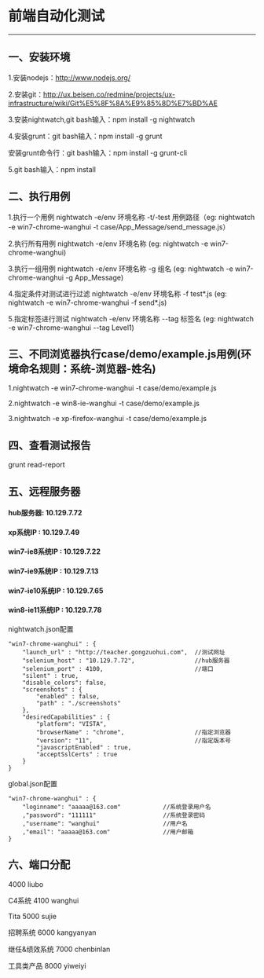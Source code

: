 # 前端自动化测试
------

## 一、安装环境
1.安装nodejs：http://www.nodejs.org/

2.安装git：http://ux.beisen.co/redmine/projects/ux-infrastructure/wiki/Git%E5%8F%8A%E9%85%8D%E7%BD%AE

3.安装nightwatch,git bash输入：npm install -g nightwatch

4.安装grunt：git bash输入：npm install -g grunt

  安装grunt命令行：git bash输入：npm install -g grunt-cli

5.git bash输入：npm install


## 二、执行用例

1.执行一个用例
nightwatch -e/env 环境名称 -t/-test 用例路径（eg: nightwatch -e win7-chrome-wanghui -t case/App_Message/send_message.js）

2.执行所有用例
nightwatch -e/env 环境名称 (eg: nightwatch -e win7-chrome-wanghui)

3.执行一组用例
nightwatch -e/env 环境名称 -g 组名 (eg: nightwatch -e win7-chrome-wanghui -g App_Message)

4.指定条件对测试进行过滤
nightwatch -e/env 环境名称 -f test*.js (eg: nightwatch -e win7-chrome-wanghui -f send*.js)

5.指定标签进行测试
nightwatch -e/env 环境名称 --tag 标签名 (eg: nightwatch -e win7-chrome-wanghui --tag Level1)


## 三、不同浏览器执行case/demo/example.js用例(环境命名规则：系统-浏览器-姓名)

1.nightwatch -e win7-chrome-wanghui -t case/demo/example.js

2.nightwatch -e win8-ie-wanghui -t case/demo/example.js

3.nightwatch -e xp-firefox-wanghui -t case/demo/example.js


## 四、查看测试报告
grunt read-report

## 五、远程服务器
#### hub服务器: 10.129.7.72
#### xp系统IP : 10.129.7.49
#### win7-ie8系统IP : 10.129.7.22
#### win7-ie9系统IP : 10.129.7.13
#### win7-ie10系统IP : 10.129.7.65
#### win8-ie11系统IP : 10.129.7.78

nightwatch.json配置

    "win7-chrome-wanghui" : {
        "launch_url" : "http://teacher.gongzuohui.com",  //测试网址
        "selenium_host" : "10.129.7.72",				 //hub服务器
        "selenium_port" : 4100,							 //端口
        "silent" : true,
        "disable_colors": false,
        "screenshots" : {
            "enabled" : false,
            "path" : "./screenshots"
        },
        "desiredCapabilities" : {
            "platform": "VISTA",
            "browserName" : "chrome",					 //指定浏览器
            "version": "11",                             //指定版本号
            "javascriptEnabled" : true,
            "acceptSslCerts" : true
        }
    }

global.json配置

    "win7-chrome-wanghui" : {
        "loginname": "aaaaa@163.com"			//系统登录用户名
        ,"password": "111111"		            //系统登录密码
        ,"username": "wanghui" 		            //用户名
        ,"email": "aaaaa@163.com"		        //用户邮箱
    }

## 六、端口分配
4000            liubo

C4系统
4100            wanghui

Tita
5000            sujie

招聘系统
6000            kangyanyan

继任&绩效系统
7000            chenbinlan

工具类产品
8000            yiweiyi